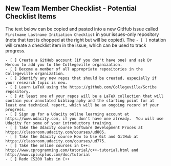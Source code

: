 ## New Team Member Checklist - Potential Checklist Items

The text below can be copied and pasted into a new GitHub issue called `Firstname Lastname Initiation Checklist` in your issues-only repository (note that text is chopped at the right but will be copied).  The `- [ ]` notation will create a checklist item in the issue, which can be used to track progress.

```
- [ ] Create a GitHub account (if you don't have one) and ask Dr Heroux to add you to the Collegeville organization.
- [ ] Become a member of all appropriate repositories in the Collegeville organization.
- [ ] Identify any new repos that should be created, especially if your research topic is new.
- [ ] Learn LaTeX using the https://github.com/Collegeville/Scribe repository.
- [ ] At least one of your repos will be a LaTeX collection that will contain your annotated bibliography and the starting point for at least one technical report, which will be an ongoing record of your progress.
- [ ] Sign up for a Udacity online learning account at https://www.udacity.com, if you don't have one already.  You will use Udacity for some of your introductory training.
- [ ] Take the Udacity course Software Development Proces at https://classroom.udacity.com/courses/ud805.
- [ ] Take the Udacity course How to Use Git and GitHub at https://classroom.udacity.com/courses/ud775.
- [ ] Take the online courses in C++: http://www.cprogramming.com/tutorial/c++-tutorial.html and http://www.cplusplus.com/doc/tutorial
- [ ] Redo CS200 labs in C++
```
